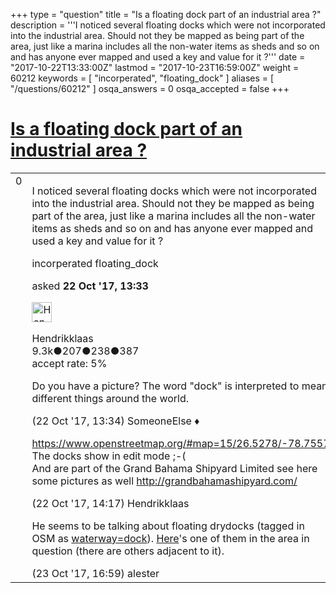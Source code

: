 +++
type = "question"
title = "Is a floating dock part of an industrial area ?"
description = '''I noticed several floating docks which were not incorporated into the industrial area.  Should not they be mapped as being part of the area, just like a marina includes all the non-water items as sheds and so on and has anyone ever mapped and used a key and value for it ?'''
date = "2017-10-22T13:33:00Z"
lastmod = "2017-10-23T16:59:00Z"
weight = 60212
keywords = [ "incorperated", "floating_dock" ]
aliases = [ "/questions/60212" ]
osqa_answers = 0
osqa_accepted = false
+++

<div class="headNormal">

# [Is a floating dock part of an industrial area ?](/questions/60212/is-a-floating-dock-part-of-an-industrial-area)

</div>

<div id="main-body">

<div id="askform">

<table id="question-table" style="width:100%;">
<colgroup>
<col style="width: 50%" />
<col style="width: 50%" />
</colgroup>
<tbody>
<tr>
<td style="width: 30px; vertical-align: top"><div class="vote-buttons">
<span id="post-60212-upvote" class="ajax-command post-vote up" rel="nofollow" title="I like this post (click again to cancel)"> </span>
<div id="post-60212-score" class="post-score" title="current number of votes">
0
</div>
<span id="post-60212-downvote" class="ajax-command post-vote down" rel="nofollow" title="I dont like this post (click again to cancel)"> </span> <span id="favorite-mark" class="ajax-command favorite-mark" rel="nofollow" title="mark/unmark this question as favorite (click again to cancel)"> </span>
<div id="favorite-count" class="favorite-count">
&#10;</div>
</div></td>
<td><div id="item-right">
<div class="question-body">
<p>I noticed several floating docks which were not incorporated into the industrial area. Should not they be mapped as being part of the area, just like a marina includes all the non-water items as sheds and so on and has anyone ever mapped and used a key and value for it ?</p>
</div>
<div id="question-tags" class="tags-container tags">
<span class="post-tag tag-link-incorperated" rel="tag" title="see questions tagged &#39;incorperated&#39;">incorperated</span> <span class="post-tag tag-link-floating_dock" rel="tag" title="see questions tagged &#39;floating_dock&#39;">floating_dock</span>
</div>
<div id="question-controls" class="post-controls">
&#10;</div>
<div class="post-update-info-container">
<div class="post-update-info post-update-info-user">
<p>asked <strong>22 Oct '17, 13:33</strong></p>
<img src="https://secure.gravatar.com/avatar/742e93034cd38ad243f7ab26f350b659?s=32&amp;d=identicon&amp;r=g" class="gravatar" width="32" height="32" alt="Hendrikklaas&#39;s gravatar image" />
<p><span>Hendrikklaas</span><br />
<span class="score" title="9286 reputation points"><span>9.3k</span></span><span title="207 badges"><span class="badge1">●</span><span class="badgecount">207</span></span><span title="238 badges"><span class="silver">●</span><span class="badgecount">238</span></span><span title="387 badges"><span class="bronze">●</span><span class="badgecount">387</span></span><br />
<span class="accept_rate" title="Rate of the user&#39;s accepted answers">accept rate:</span> <span title="Hendrikklaas has 39 accepted answers">5%</span></p>
</div>
</div>
<div id="comments-container-60212" class="comments-container">
<span id="60213"></span>
<div id="comment-60213" class="comment">
<div id="post-60213-score" class="comment-score">
&#10;</div>
<div class="comment-text">
<p>Do you have a picture? The word "dock" is interpreted to mean different things around the world.</p>
</div>
<div id="comment-60213-info" class="comment-info">
<span class="comment-age">(22 Oct '17, 13:34)</span> <span class="comment-user userinfo">SomeoneElse ♦</span>
</div>
</div>
<span id="60215"></span>
<div id="comment-60215" class="comment">
<div id="post-60215-score" class="comment-score">
&#10;</div>
<div class="comment-text">
<p><a href="https://www.openstreetmap.org/#map=15/26.5278/-78.7557">https://www.openstreetmap.org/#map=15/26.5278/-78.7557</a> The docks show in edit mode ;-(<br />
And are part of the Grand Bahama Shipyard Limited see here some pictures as well <a href="http://grandbahamashipyard.com/">http://grandbahamashipyard.com/</a></p>
</div>
<div id="comment-60215-info" class="comment-info">
<span class="comment-age">(22 Oct '17, 14:17)</span> <span class="comment-user userinfo">Hendrikklaas</span>
</div>
</div>
<span id="60248"></span>
<div id="comment-60248" class="comment">
<div id="post-60248-score" class="comment-score">
&#10;</div>
<div class="comment-text">
<p>He seems to be talking about floating drydocks (tagged in OSM as <a href="http://wiki.openstreetmap.org/wiki/Tag:waterway=dock">waterway=dock</a>). <a href="https://www.openstreetmap.org/way/178248195">Here</a>'s one of them in the area in question (there are others adjacent to it).</p>
</div>
<div id="comment-60248-info" class="comment-info">
<span class="comment-age">(23 Oct '17, 16:59)</span> <span class="comment-user userinfo">alester</span>
</div>
</div>
</div>
<div id="comment-tools-60212" class="comment-tools">
&#10;</div>
<div class="clear">
&#10;</div>
<div id="comment-60212-form-container" class="comment-form-container">
&#10;</div>
<div class="clear">
&#10;</div>
</div></td>
</tr>
</tbody>
</table>

</div>

</div>

